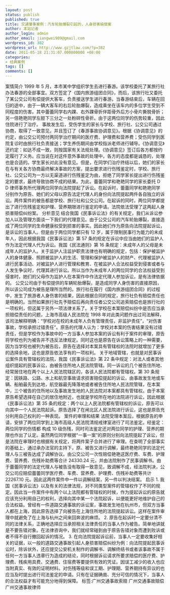 ```yaml
---
layout: post
status: publish
published: true
title: 交通肇事案例：汽车轮胎爆裂引起的，人身损害赔偿案
author: 本站记者
author_login: admin
author_email: jiangwei909@gmail.com
wordpress_id: 382
wordpress_url: http://www.gzjtlaw.com/?p=382
date: 2011-05-18 21:31:07.000000000 +08:00
categories:
- 经典案例
tags: []
comments: []
---
```

 案情简介 1999 年 5 月，本市某中学组织学生去进行春游。该学校委托了某旅行社办法春游的全部事宜。双方签定了《国内旅游组团合同》，而后，该旅行社又委托了某公交公司有偿提供大客车，负责接送学生进行春游。当春游结束后，车辆在回归的途中，由于一辆大客车的右后轮胎爆裂，造成乘坐在该车内的多位学生受到不同程度的伤害。其中蕾蕾同学右内踝、右外踝骨折伴距骨外后方小骨片撕脱骨折；另一倍艳艳同学左胫下三分之一处粉碎性骨折。由于这两位同学的伤势较重，因此住院进行了治疗。 事故发生后，受伤学生的家长与学校、旅行社、公交公司通过协商，取得了一致意见，并且签订了《春游事故协调意见》。根据《协调意见》的约定，由公交公司预付两同学治疗期间的医疗费、护理费和营养费；受伤同学到医院复诊时由旅行社负责接送；学生养伤期间由学校指派老师进行辅导。《协调意见》还约定：如达不成一致，则按国家有关法规处理。《协调意见》签订后各方都按约定履行了义务。应当说在对这件意外事故的处理中，各方的态度都是诚恳的，处理也是合适的。学生家长对此没有意见。但是，在同学们治疗终结以后，她们的家长在与有关各方协商最终解决事故的方案，提出要求进行伤残鉴定时，学校、旅行社、公交公司为一方以无渠道进行伤残鉴定为由，拒绝了同学家长提出进行伤残鉴定的要求，最终导致协商不成的结果。为此，蕾蕾同学和艳艳同学的家长委托 D D 律师事务所代理两位同学向法院提起了诉讼。在起诉时，蕾蕾同学和艳艳同学分别作为原告、她们的父母以原告法定代理人的身份向法院提起两件各自独立的诉讼。两件案件的被告都是学校、旅行社和公交公司。在起诉的同时，两位同学都提出了进行伤残鉴定和护理、营养期限进行鉴定的申请。法院依法受理了这两起人身损害赔偿纠纷案。 分析意见 结合我国《民事诉讼法》的有关规定，我们从诉讼参加人以及管理方面谈一下我们的代理意见。由于公交公司的汽车轮胎爆裂，直接造成了两位同学的生命健康权受到损害的事实。因此她们作为原告向法院提起诉讼，是诉讼的当事人。但是由于两位同学都只有 12 岁，属于限制民事行为能力的未成年人，因此根据我国《民事诉讼法》第 57 条的规定在诉讼中应当由她们的监护人作为法定代理人代为诉讼。我国《民法通则》第 16 条规定：未成年人的父母是未成年人的监护人。关于监护人注监护职责法律也有明确的规定，包括：保护被监护人的身体健康、照顾被监护人的生活、管理和保护被监护人的财产、代理被监护人进行民事活动、对被监护人进行管理和教育、在被监护人合法权益受到侵害或者与人发生争议时，代理其进行诉讼。所以当作为未成年人的两位同学的合法权益受到侵害时，她们的父母作为监护人在本案作中作法定代理人参加诉讼，是有法律依据的。 公交公司由于有偿提供的车辆轮胎爆裂，是造成同学人身伤害的直接原因，所以该公司成为被告是理所当然的。旅行社在履行《国内旅游组团合同》的过程中，发生了旅游者人身伤害的结果，因此根据合同的规定，旅行社负有赔偿责任也是明确的。当然如果旅行社先予赔偿后再向责任者公交公司追索赔偿也是旅行社的一项权利，但这属于另外一项法律关系了。关于学校在本案赔偿纠纷中是否应当承担赔偿责任的问题，上海市高级人民法院在 1998 年对此类问题作出过司法解释，该司法解释明确：&ldquo;学校对在校的未成年人负有管理责任，非监护责任&rdquo;，&ldquo;对伤害事故，学校承担过错责任&rdquo;。原告的代理人认为：学校对本案的伤害结果没有过错责任，但是学校作为事故中的一方当事人参加本案的诉讼有利于案件的审理，原告将学校也列为被告并不违反法律规定。同时这也是原告在诉讼策略上的一种需要，因为当学校也被列为被告后，原告在选择对本案具有管辖权的法院时就增加了更多的选择余地，这也是原告依法享有的一项权利。 关于地域管辖，也就是对民事诉讼案件具有管辖权的法院，我国《民事诉讼法》第 22 条中规定：对法人或者其他组织提起的民事诉讼，由被告住所地人民法院管辖。同一诉讼的几个被告住所地、经常居住地在两个以上人民法院辖区的，各该人民法院都有管辖权。第 30 条规定：因铁路、公路、水上和航空事故请求损害赔偿提起的诉讼，由事故发生地或车辆、船舶最先到达地，航空器最先降落地或者被告住所地人民法院管辖，在本案中，三个被告的住所地以及事故发生地的人民法院对本案都具有管辖权。由于本案原告希望选择在自己的居住地附近，也就是学校所在地的法院进行诉讼，因此根据《民事诉讼法》第 35 条的规定：两个以上人民法院都有管辖权的诉讼，原告可以向其中一个人民法院起诉。原告选择了在闸北区人民法院进行诉讼，这也是原告充分利用自己权利的一种表现。 案件的审理和结果 法院受理本案后，根据原告的申请，安排了两位同学到上海市高级人民法院清规戒律室进行了司法鉴定。经鉴定：两位同学的伤情都 构成 10 级伤残，同时司法鉴定还对两位同学的护理、营养的期限也作出了认定。虽然两位同学根据&ldquo;一事一案&rdquo;的原则分别向法院提起了诉讼，但是法院在审理时也根据有关规定，将两件案子合并进行了审理。在查明了全部事实的基础上，通过承办法官的主持下，原、被告又进行调解，最终艳艳同学的法定代理人与三被告达成了调解协议。由公交公司一次性赔偿艳艳这医疗费、车费、护理费、营养费、伤残补助费等合计 24330.24 元，并由法院制作了民事调解书。由于蕾蕾同学的法定代理人与被告没有取得一致意见，致调解不成，经法院判决，公交公司应赔偿蕾蕾同学医疗费、车费、营养费、护理费、伤残补助费等共计 22267.10 元。因此这两件案件中一件以调解结案，另一件以判决结案。 启示 1. 我国《民事诉讼法》以及有关的法律法规，对不同类型案件的管辖权作了不同的规定。因此当一件案件中有两个以上法院都有管辖权的时候，作为提起诉讼的原告就应该充分利用自己的权利，选择向其中某一个法院起诉，以便能更好地维护自己的合法权益。曾经有一件道路交通事故的诉讼案，事故发生地在杭州市，但双方当事人都在上海，因此原告选择了向被告在上海住所地的法院提起诉讼。这样在案件审理中就避免了在上海与杭州之间来回奔波的麻烦。 2. 原告在起诉时一定要分清不同的法律关系，正确地选择应当承担相关法律责任的当事人作为被告。简单地讲就是不要告错对象。在法律咨询中，我们就经常碰到由于原告告错对象而遭到败诉或者不得不自行撤回起诉的情况。 3. 在向法院提起诉讼前，当事人一定要收集好相关的证据，以一般的道路交通事故引起人身损害赔偿纠纷为例：向法院提起民事诉讼时，除诉状外，还应提交公安机关制作的调解书、调解终结书或者该事故不属于任何一方当事人违章行为造成的结论，同时根据诉讼请求所要求赔偿的医疗费、护理费、残疾用具费、交通费、住宿费等要提供有效的凭证。因误工减少的收入也应当附真实、有效的证明材料。对伤残等级和误工期、护理期、营养期持有异议的也应当及时提出进行司法鉴定的申请。只有在证据确凿、充分可信的情况下，当事人的合法权益才有可能充分地得到保障。 标签:广州交通事故索赔 广州交通事故赔偿 广州交通事故律师
